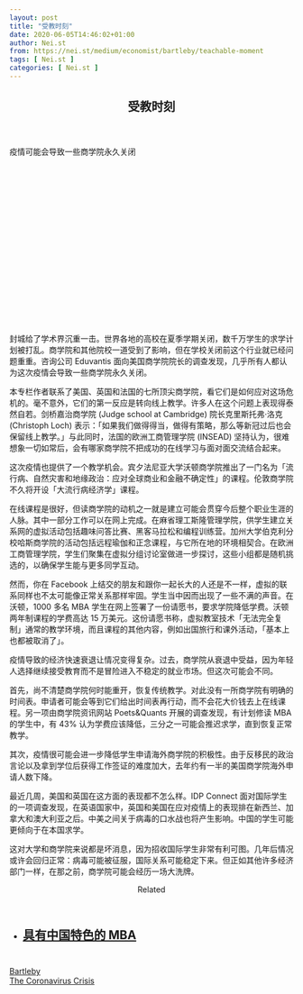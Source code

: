```yaml
---
layout: post
title: "受教时刻"
date: 2020-06-05T14:46:02+01:00
author: Nei.st
from: https://nei.st/medium/economist/bartleby/teachable-moment
tags: [ Nei.st ]
categories: [ Nei.st ]
---
```


<article class="post-20244 post type-post status-publish format-standard hentry category-bartleby tag-the-coronavirus-crisis" id="post-20244">
 <header class="page-header medium Archives">
  <div class="page-header__image">
  </div>
  <div class="page-header__content">
   <h1 class="page-title text-align-center">
    受教时刻
   </h1>
  </div>
 </header>
 <div class="entry-content aesop-entry-content" id="post-20244-content">
  <link as="font" crossorigin="anonymous" href="//cdn.jsdelivr.net/gh/0nd1jyU39XQ/_/glyph/font-face/0uIzqoZjSuJfvSBnvgXTcApMtcVhMcpr.woff" rel="preload" type="font/woff"/>
  <link as="font" crossorigin="anonymous" href="//cdn.jsdelivr.net/gh/0nd1jyU39XQ/_/glyph/font-face/1sTnSLZWDKucPX6SAk.woff" rel="preload" type="font/woff"/>
  <p class="blog-post__description">
   疫情可能会导致一些商学院永久关闭
  </p>
  <span id="more-20244">
  </span>
  <div class="navigation__primary-inner">
   <a class="economist__link-logo" href="//nei.st/medium/economist">
   </a>
  </div>
  <div class="container img component-image">
   <div class="aspectRatioPlaceholder" style="padding-bottom:56.25%;height: 0;">
    <div class="progressiveMedia" data-height="720" data-width="1280">
     <img alt="" class="progressiveMedia-image" data-src="https://cdn.jsdelivr.net/gh/0nd1jyU39XQ/_/img/1/20200516_WBD001_0.jpg" src="https://cdn.jsdelivr.net/gh/0nd1jyU39XQ/_/img/1/20200516_WBD001_0.jpg"/>
    </div>
   </div>
  </div>
  <p>
   封城给了学术界沉重一击。世界各地的高校在夏季学期关闭，数千万学生的求学计划被打乱。商学院和其他院校一道受到了影响，但在学校关闭前这个行业就已经问题重重。咨询公司 Eduvantis 面向美国商学院院长的调查发现，几乎所有人都认为这次疫情会导致一些商学院永久关闭。
  </p>
  <p>
   本专栏作者联系了美国、英国和法国的七所顶尖商学院，看它们是如何应对这场危机的。毫不意外，它们的第一反应是转向线上教学。许多人在这个问题上表现得泰然自若。剑桥嘉治商学院 (Judge school at Cambridge) 院长克里斯托弗·洛克 (Christoph Loch) 表示：「如果我们做得得当，做得有策略，那么等新冠过后也会保留线上教学。」与此同时，法国的欧洲工商管理学院 (INSEAD) 坚持认为，很难想象一切如常后，会有哪家商学院不把成功的在线学习与面对面交流结合起来。
  </p>
  <p>
   这次疫情也提供了一个教学机会。宾夕法尼亚大学沃顿商学院推出了一门名为「流行病、自然灾害和地缘政治：应对全球商业和金融不确定性」的课程。伦敦商学院不久将开设「大流行病经济学」课程。
  </p>
  <p>
   在线课程是很好，但读商学院的动机之一就是建立可能会贯穿今后整个职业生涯的人脉。其中一部分工作可以在网上完成。在麻省理工斯隆管理学院，供学生建立关系网的虚拟活动包括趣味问答比赛、黑客马拉松和编程训练营。加州大学伯克利分校哈斯商学院的活动包括远程瑜伽和正念课程，与它所在地的环境相契合。在欧洲工商管理学院，学生们聚集在虚拟分组讨论室做进一步探讨，这些小组都是随机挑选的，以确保学生能与更多同学互动。
  </p>
  <p>
   然而，你在 Facebook 上结交的朋友和跟你一起长大的人还是不一样，虚拟的联系同样也不太可能像正常关系那样牢固。学生当中因而出现了一些不满的声音。在沃顿，1000 多名 MBA 学生在网上签署了一份请愿书，要求学院降低学费。沃顿两年制课程的学费高达 15 万美元。这份请愿书称，虚拟教室技术「无法完全复制」通常的教学环境，而且课程的其他内容，例如出国旅行和课外活动，「基本上也都被取消了」。
  </p>
  <div class="code-block code-block-1" style="margin: 8px 0; clear: both;">
   <div class="container ads_KbHEVhh8Rw">
    <div class="card card--blog post-sidebar">
     <div class="card-body">
      <div class="logo_ngcontent-kty-0">
      </div>
      <div class="iframe-blocker U6XAMK63Vh00WqvF2BacIQ">
       <div class="background-h60B">
       </div>
       <div class="WumZiPCS4MeMw4pxQ">
       </div>
      </div>
     </div>
     <div class="card-footer">
      <div class="card-footer-wrapper" layout="row bottom-left">
      </div>
     </div>
    </div>
   </div>
  </div>
  <p>
   疫情导致的经济快速衰退让情况变得复杂。过去，商学院从衰退中受益，因为年轻人选择继续接受教育而不是冒险进入不稳定的就业市场。但这次可能会不同。
  </p>
  <p>
   首先，尚不清楚商学院何时能重开，恢复传统教学。对此没有一所商学院有明确的时间表。申请者可能会等到它们给出时间表再行动，而不会花大价钱去上在线课程。另一项由商学院资讯网站 Poets&amp;Quants 开展的调查发现，有计划修读 MBA 的学生中，有 43% 认为学费应该降低，三分之一可能会推迟求学，直到恢复正常教学。
  </p>
  <p>
   其次，疫情很可能会进一步降低学生申请海外商学院的积极性。由于反移民的政治言论以及拿到学位后获得工作签证的难度加大，去年约有一半的美国商学院海外申请人数下降。
  </p>
  <p>
   最近几周，美国和英国在这方面的表现都不怎么样。IDP Connect 面对国际学生的一项调查发现，在英语国家中，英国和美国在应对疫情上的表现排在新西兰、加拿大和澳大利亚之后。中美之间关于病毒的口水战也将产生影响。中国的学生可能更倾向于在本国求学。
  </p>
  <p>
   这对大学和商学院来说都是坏消息，因为招收国际学生非常有利可图。几年后情况或许会回归正常：病毒可能被征服，国际关系可能稳定下来。但正如其他许多经济部门一样，在那之前，商学院可能会经历一场大洗牌。
  </p>
  <section class="jsx-1092709871 collection">
   <header class="jsx-1092709871 container">
    <span class="jsx-65431776 text-icon text-right size-md spacing-xxtight weight-medium">
     <span class="jsx-65431776 text">
      <span class="jsx-1092709871">
       Related
      </span>
     </span>
    </span>
   </header>
   <ul class="jsx-1092709871 collection-list">
    <li class="jsx-1092709871">
     <section class="jsx-2013367371 container">
      <div class="jsx-2013367371 content no-cover type-collection">
       <div class="jsx-2013367371 left">
        <a class="jsx-2013367371" href="https://nei.st/medium/economist/mbas-with-chinese-characteristics">
         <h2 class="jsx-2996311878 sidebar">
          具有中国特色的 MBA
         </h2>
        </a>
       </div>
      </div>
     </section>
    </li>
   </ul>
  </section>
  <div class="container ag ah">
   <div class="fe n el">
    <a class="dt du bn bo bp bq br bs bt bu dv dw bx by dx dy" href="https://nei.st/medium/economist?source=https://www.economist.com/business/2020/05/16/the-pandemic-increases-the-challenges-facing-business-schools" rel="noopener noreferrer nofollow">
     <div class="c ff fg ag ah fh el fi fj ce fk fl fm fn fo fp fq fr fs ft fu">
      <div class="bs em en eo ep eq fv ah fw fg ag bm eu fx q fy fz p ac">
      </div>
     </div>
    </a>
   </div>
  </div>
  <div class="code-block code-block-2" style="margin: 8px 0; clear: both;">
   <br/>
   <div class="container ads_KbHEVhh8Rw">
    <div class="card card--blog post-sidebar">
     <div class="card-body">
      <div class="logo_ngcontent-kty-0">
      </div>
      <div class="iframe-blocker U6XAMK63Vh00WqvF2BacIQ">
       <div class="background-h60B">
       </div>
       <div class="WumZiPCS4MeMw4pxQ">
       </div>
      </div>
     </div>
     <div class="card-footer">
      <div class="card-footer-wrapper" layout="row bottom-left">
      </div>
     </div>
    </div>
   </div>
  </div>
 </div>
 <footer class="entry-footer">
  <div class="categories icon-link">
   <a href="https://nei.st/category/medium/economist/bartleby" rel="category tag">
    Bartleby
   </a>
  </div>
  <div class="tags icon-link">
   <a href="https://nei.st/tag/the-coronavirus-crisis" rel="tag">
    The Coronavirus Crisis
   </a>
  </div>
 </footer>
</article>

